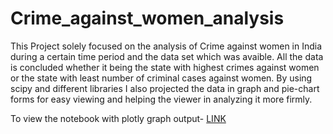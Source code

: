 # Crime_against_women_analysis
This Project solely focused on the analysis of Crime against women in India during a certain time period and the data set which was avaible.
All the data is concluded whether it being the state with highest crimes against women or the state with least number of criminal cases against women.
By using scipy and different libraries I also projected the data in graph and pie-chart forms for easy viewing and helping the viewer in analyzing it more firmly.

To view the notebook with plotly graph output- [LINK](https://colab.research.google.com/drive/11pxyLnGf_BpK7u6PiTIIDRoUwELh1Nr3#scrollTo=L9DdwprEVZFx)
